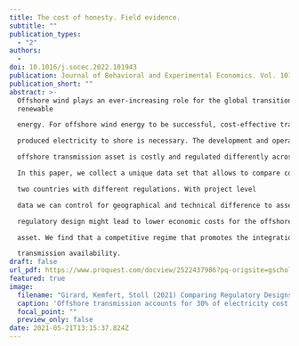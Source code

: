 ```yaml
---
title: The cost of honesty. Field evidence.
subtitle: ""
publication_types:
  - "2"
authors:
  - 
doi: 10.1016/j.socec.2022.101943
publication: Journal of Behavioral and Experimental Economics. Vol. 101, Dezember 2022.
publication_short: ""
abstract: >-
  Offshore wind plays an ever-increasing role for the global transition to
  renewable

  energy. For offshore wind energy to be successful, cost-effective transport of the

  produced electricity to shore is necessary. The development and operation of the

  offshore transmission asset is costly and regulated differently across the globe.

  In this paper, we collect a unique data set that allows to compare cost and quality of offshore transmission assets in

  two countries with different regulations. With project level

  data we can control for geographical and technical difference to assess which

  regulatory design might lead to lower economic costs for the offshore transmission

  asset. We find that a competitive regime that promotes the integration of wind farm and transmission leads to lower transmission cost and similar

  transmission availability.
draft: false
url_pdf: https://www.proquest.com/docview/2522437986?pq-origsite=gscholar&fromopenview=true
featured: true
image:
  filename: "Girard, Kemfert, Stoll (2021) Comparing Regulatory Designs for the Transmission of Offshore Wind Energy.pdf"
  caption: 'Offshore transmission accounts for 30% of electricity cost from offshore wind farms.'
  focal_point: ""
  preview_only: false
date: 2021-05-21T13:15:37.824Z
---
```

